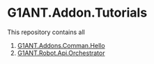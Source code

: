 # G1ANT.Addon.Tutorials

This repository contains all 

1. [G1ANT.Addons.Comman.Hello](https://github.com/G1ANT-Robot/G1ANT.Addon.Tutorials/tree/master/G1ANT.Addon.Command.HelloWorld)
2. [G1ANT.Robot.Api.Orchestrator](https://github.com/G1ANT-Robot/G1ANT.Robot.Api.Orchestrator/tree/master/G1ANT.Robot.Api.Orchestrator)